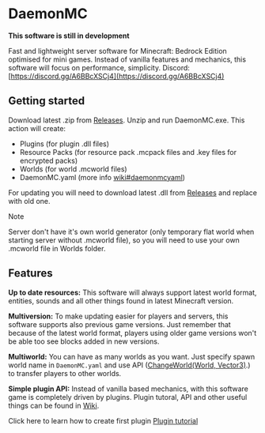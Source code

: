 # DaemonMC
**This software is still in development**

Fast and lightweight server software for Minecraft: Bedrock Edition optimised for mini games.
Instead of vanilla features and mechanics, this software will focus on performance, simplicity.
Discord: [https://discord.gg/A6BBcXSCj4](https://discord.gg/A6BBcXSCj4)

## Getting started

Download latest .zip from [Releases](https://github.com/laz1444/DaemonMC/releases). Unzip and run DaemonMC.exe.
This action will create: 
- Plugins (for plugin .dll files)
- Resource Packs (for resource pack .mcpack files and .key files for encrypted packs)
- Worlds (for world .mcworld files)
- DaemonMC.yaml (more info [wiki#daemonmcyaml](https://github.com/laz1444/DaemonMC/wiki#daemonmcyaml))

For updating you will need to download latest .dll from [Releases](https://github.com/laz1444/DaemonMC/releases) and replace with old one.

> [!NOTE]
Server don't have it's own world generator (only temporary flat world when starting server without .mcworld file), so you will need to use your own .mcworld file in Worlds folder.

## Features

**Up to date resources:** This software will always support latest world format, entities, sounds and all other things found in latest Minecraft version.

**Multiversion:** To make updating easier for players and servers, this software supports also previous game versions.
Just remember that because of the latest world format, players using older game versions won't be able too see blocks added in new versions.

**Multiworld:** You can have as many worlds as you want. Just specify spawn world name in ```DaemonMC.yaml``` and use API ([ChangeWorld(World, Vector3)](https://github.com/laz1444/DaemonMC/wiki/Plugin-API-(Methods)#changeworldworld-vector3).) to transfer players to other worlds.

**Simple plugin API:**  Instead of vanilla based mechanics, with this software game is completely driven by plugins.
Plugin tutoral, API and other useful things can be found in [Wiki](https://github.com/laz1444/DaemonMC/wiki).

Click here to learn how to create first plugin [Plugin tutorial](https://github.com/laz1444/DaemonMC/wiki/Plugin-tutorial)